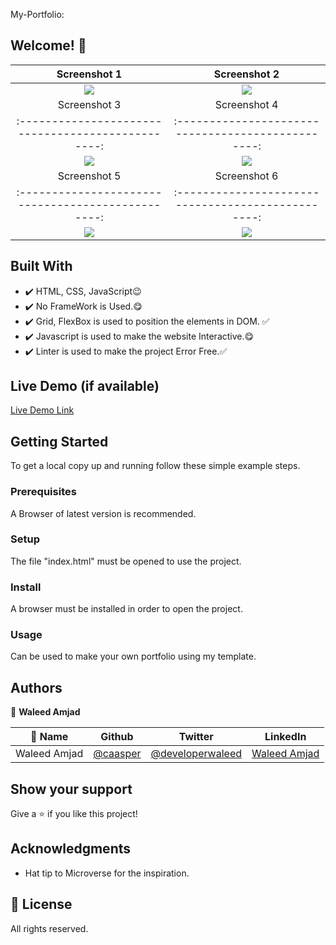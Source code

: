 My-Portfolio: 
## Welcome! 👋          

Screenshot 1                                      | Screenshot 2|
:------------------------------------------------:|:-----------------------------------------------:
![](./Screenshots/Screenshot%201.png)             |  ![](./Screenshots/Screenshot%202.png)
|Screenshot 3                                     |  Screenshot 4 |                   
:------------------------------------------------:|:------------------------------------------------:
![](./Screenshots/Screenshot%203.png)             |![](./Screenshots/Screenshot%204.png)
|Screenshot 5                                     |  Screenshot 6 |                   
:------------------------------------------------:|:------------------------------------------------:
![](./Screenshots/Screenshot%205.png)             |![](./Screenshots/Screenshot%206.png)

## Built With

- ✔️ HTML, CSS, JavaScript😉
- ✔️ No FrameWork is Used.😋
- ✔️ Grid, FlexBox is used to position the elements in DOM. ✅
- ✔️ Javascript is used to make the website Interactive.😋
- ✔️ Linter is used to make the project Error Free.✅

## Live Demo (if available)

[Live Demo Link](https://caasperr.github.io/Portfolio/)



## Getting Started

To get a local copy up and running follow these simple example steps.

### Prerequisites
A Browser of latest version is recommended.

### Setup
The file "index.html" must be opened to use the project.

### Install
A browser must be installed in order to open the project.

### Usage
Can be used to make your own portfolio using my template.

## Authors

👤 **Waleed Amjad**

| 👤 Name | Github | Twitter | LinkedIn |
|------|--------|---------|----------|
|Waleed Amjad|[@caasper](https://github.com/caasperr)|[@developerwaleed](https://twitter.com/developerwaleed)|[Waleed Amjad](https://www.linkedin.com/in/waleed-amjad-51930014a/)||

## Show your support

Give a ⭐️ if you like this project!

## Acknowledgments

- Hat tip to Microverse for the inspiration.


## 📝 License

All rights reserved.

